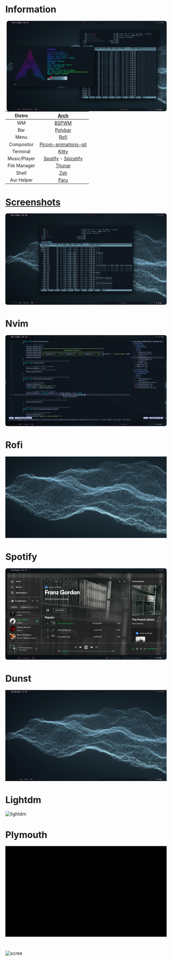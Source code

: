 # Information
<img src="./src/neofetch-htop.png" alt="Linux Fetch" align="right" width="500" style="vertical-align:middle">

|    Distro    |                                                 [Arch](https://archlinux.org/)                                                  |
|:------------:|:-------------------------------------------------------------------------------------------------------------------------------:|
|      WM      |                                          [BSPWM](https://github.com/baskerville/bspwm)                                          |
|     Bar      |                                          [Polybar](https://github.com/polybar/polybar)                                          |
|     Menu     |                                           [Rofi](https://github.com/davatorium/rofi)                                            |
|  Compositor  |                         [Picom-animations-git](https://aur.archlinux.org/packages/picom-animations-git)                         |
|   Terminal   |                                          [Kitty](https://github.com/kovidgoyal/kitty)                                           |
| Music/Player |                   [Spotify](https://aur.archlinux.org/packages/spotify) - [Spicetify](https://spicetify.app/)                   |
| File Manager |                                  [Thunar](https://archlinux.org/packages/extra/x86_64/thunar/)                                  |
|    Shell     |                                     [Zsh](https://archlinux.org/packages/extra/x86_64/zsh/)                                     |
|  Aur Helper  |                                           [Paru](https://github.com/Morganamilo/paru)                                           |

# [Screenshots](./nvim/)
![htop](./src/htop.png)
# Nvim
![nvim-neotree](./src/nvim-neotreee.png)

# Rofi
![rofi-menu](./src/menurofi.gif)

# Spotify
![spotify](./src/Franz_Gordon.png)

# Dunst
![dunst](./src/dunst1.gif)

# Lightdm 
![lightdm](./src/lightdm-gradiente.gif)

# Plymouth
![plymouth](./src/plymouth.gif)

#
![scree](./src/screen)

